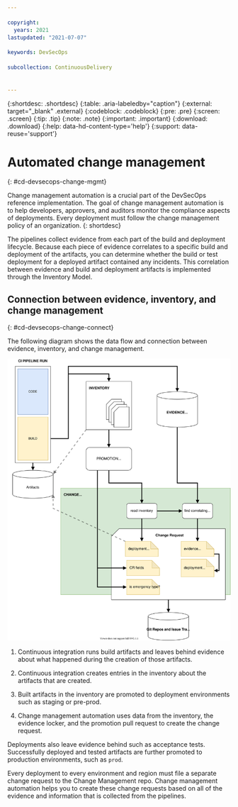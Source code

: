 ```yaml
---

copyright:
  years: 2021
lastupdated: "2021-07-07"

keywords: DevSecOps

subcollection: ContinuousDelivery


---
```


{:shortdesc: .shortdesc}
{:table: .aria-labeledby="caption"}
{:external: target="_blank" .external}
{:codeblock: .codeblock}
{:pre: .pre}
{:screen: .screen}
{:tip: .tip}
{:note: .note}
{:important: .important}
{:download: .download}
{:help: data-hd-content-type='help'}
{:support: data-reuse='support'}

# Automated change management
{: #cd-devsecops-change-mgmt}

Change management automation is a crucial part of the DevSecOps reference implementation. The goal of change management automation is to help developers, approvers, and auditors monitor the compliance aspects of deployments. Every deployment must follow the change management policy of an organization.
{: shortdesc}

The pipelines collect evidence from each part of the build and deployment lifecycle. Because each piece of evidence correlates to a specific build and deployment of the artifacts, you can determine whether the build or test deployment for a deployed artifact contained any incidents. This correlation between evidence and build and deployment artifacts is implemented through the Inventory Model.

## Connection between evidence, inventory, and change management
{: #cd-devsecops-change-connect}

The following diagram shows the data flow and connection between evidence, inventory, and change management.

 ![Data flow](images/data-flow.svg)
 
 1. Continuous integration runs build artifacts and leaves behind evidence about what happened during the creation of those artifacts.

 2. Continuous integration creates entries in the inventory about the artifacts that are created.
 
 3. Built artifacts in the inventory are promoted to deployment environments such as staging or pre-prod.
 
 4. Change management automation uses data from the inventory, the evidence locker, and the promotion pull request to create the change request.

Deployments also leave evidence behind such as acceptance tests. Successfully deployed and tested artifacts are further promoted to production environments, such as `prod`.

Every deployment to every environment and region must file a separate change request to the Change Management repo. Change management automation helps you to create these change requests based on all of the evidence and information that is collected from the pipelines.
